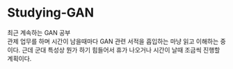# Studying-GAN
최근 계속하는 GAN 공부
<BR>
  관제 업무를 하며 시간이 남을때마다 GAN 관련 서적을 흡입하는 마냥 읽고 이해하는 중이다. 근데 군대 특성상 뭔가 하기 힘들어서 휴가 나오거나 시간이 날때 조금씩 진행할 계획이다.
